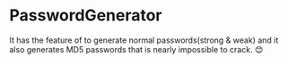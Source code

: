 # PasswordGenerator
It has the feature of to generate normal passwords(strong & weak) and it also generates MD5 passwords that is nearly impossible to crack. 😊
